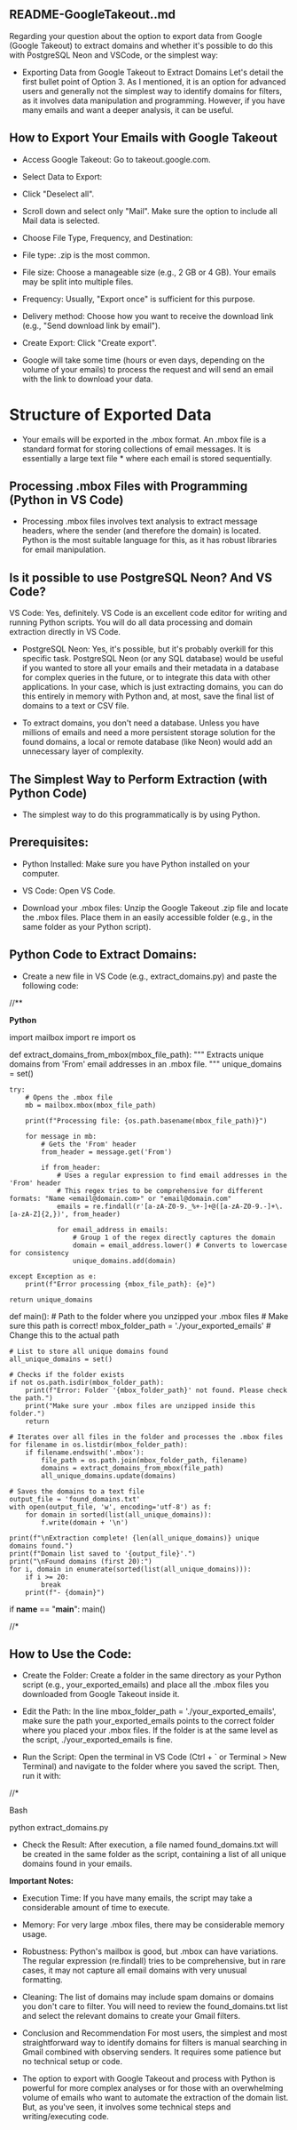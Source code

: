 ## README-GoogleTakeout..md

 Regarding your question about the option to export data from Google (Google Takeout) to extract domains and whether it's possible to do this with PostgreSQL Neon and VSCode, or the simplest way:

* Exporting Data from Google Takeout to Extract Domains
Let's detail the first bullet point of Option 3. As I mentioned, it is an option for advanced users and generally not the simplest way to identify domains for filters, as it involves data manipulation and programming. However, if you have many emails and want a deeper analysis, it can be useful.

## How to Export Your Emails with Google Takeout
* Access Google Takeout: Go to takeout.google.com.

* Select Data to Export:

* Click "Deselect all".

* Scroll down and select only "Mail". Make sure the option to include all Mail data is selected.

* Choose File Type, Frequency, and Destination:

* File type: .zip is the most common.

* File size: Choose a manageable size (e.g., 2 GB or 4 GB). Your emails may be split into multiple files.

* Frequency: Usually, "Export once" is sufficient for this purpose.

* Delivery method: Choose how you want to receive the download link (e.g., "Send download link by email").

* Create Export: Click "Create export".

* Google will take some time (hours or even days, depending on the volume of your emails) to process the request and will send an email with the link to download your data.

# Structure of Exported Data
* Your emails will be exported in the .mbox format. An .mbox file is a standard format for storing collections of email messages. It is essentially a large text file * where each email is stored sequentially.

## Processing .mbox Files with Programming (Python in VS Code)
* Processing .mbox files involves text analysis to extract message headers, where the sender (and therefore the domain) is located. Python is the most suitable language for this, as it has robust libraries for email manipulation.

## Is it possible to use PostgreSQL Neon? And VS Code?
VS Code: Yes, definitely. VS Code is an excellent code editor for writing and running Python scripts. You will do all data processing and domain extraction directly in VS Code.

* PostgreSQL Neon: Yes, it's possible, but it's probably overkill for this specific task. PostgreSQL Neon (or any SQL database) would be useful if you wanted to store all your emails and their metadata in a database for complex queries in the future, or to integrate this data with other applications. In your case, which is just extracting domains, you can do this entirely in memory with Python and, at most, save the final list of domains to a text or CSV file.

* To extract domains, you don't need a database. Unless you have millions of emails and need a more persistent storage solution for the found domains, a local or remote database (like Neon) would add an unnecessary layer of complexity.

## The Simplest Way to Perform Extraction (with Python Code)
* The simplest way to do this programmatically is by using Python.

## Prerequisites:

* Python Installed: Make sure you have Python installed on your computer.

* VS Code: Open VS Code.

* Download your .mbox files: Unzip the Google Takeout .zip file and locate the .mbox files. Place them in an easily accessible folder (e.g., in the same folder as your Python script).

## Python Code to Extract Domains:

* Create a new file in VS Code (e.g., extract_domains.py) and paste the following code:

//** 

**Python**


import mailbox
import re
import os

def extract_domains_from_mbox(mbox_file_path):
    """
    Extracts unique domains from 'From' email addresses in an .mbox file.
    """
    unique_domains = set()

    try:
        # Opens the .mbox file
        mb = mailbox.mbox(mbox_file_path)

        print(f"Processing file: {os.path.basename(mbox_file_path)}")

        for message in mb:
            # Gets the 'From' header
            from_header = message.get('From')

            if from_header:
                # Uses a regular expression to find email addresses in the 'From' header
                # This regex tries to be comprehensive for different formats: "Name <email@domain.com>" or "email@domain.com"
                emails = re.findall(r'[a-zA-Z0-9._%+-]+@([a-zA-Z0-9.-]+\.[a-zA-Z]{2,})', from_header)

                for email_address in emails:
                    # Group 1 of the regex directly captures the domain
                    domain = email_address.lower() # Converts to lowercase for consistency
                    unique_domains.add(domain)

    except Exception as e:
        print(f"Error processing {mbox_file_path}: {e}")

    return unique_domains

def main():
    # Path to the folder where you unzipped your .mbox files
    # Make sure this path is correct!
    mbox_folder_path = './your_exported_emails' # Change this to the actual path

    # List to store all unique domains found
    all_unique_domains = set()

    # Checks if the folder exists
    if not os.path.isdir(mbox_folder_path):
        print(f"Error: Folder '{mbox_folder_path}' not found. Please check the path.")
        print("Make sure your .mbox files are unzipped inside this folder.")
        return

    # Iterates over all files in the folder and processes the .mbox files
    for filename in os.listdir(mbox_folder_path):
        if filename.endswith('.mbox'):
            file_path = os.path.join(mbox_folder_path, filename)
            domains = extract_domains_from_mbox(file_path)
            all_unique_domains.update(domains)

    # Saves the domains to a text file
    output_file = 'found_domains.txt'
    with open(output_file, 'w', encoding='utf-8') as f:
        for domain in sorted(list(all_unique_domains)):
            f.write(domain + '\n')

    print(f"\nExtraction complete! {len(all_unique_domains)} unique domains found.")
    print(f"Domain list saved to '{output_file}'.")
    print("\nFound domains (first 20):")
    for i, domain in enumerate(sorted(list(all_unique_domains))):
        if i >= 20:
            break
        print(f"- {domain}")

if __name__ == "__main__":
    main()

//*

## How to Use the Code:

* Create the Folder: Create a folder in the same directory as your Python script (e.g., your_exported_emails) and place all the .mbox files you downloaded from Google Takeout inside it.

* Edit the Path: In the line mbox_folder_path = './your_exported_emails', make sure the path your_exported_emails points to the correct folder where you placed your .mbox files. If the folder is at the same level as the script, ./your_exported_emails is fine.

* Run the Script: Open the terminal in VS Code (Ctrl + ` or Terminal > New Terminal) and navigate to the folder where you saved the script. Then, run it with:

//*

Bash

python extract_domains.py
* Check the Result: After execution, a file named found_domains.txt will be created in the same folder as the script, containing a list of all unique domains found in your emails.

**Important Notes:**

* Execution Time: If you have many emails, the script may take a considerable amount of time to execute.

* Memory: For very large .mbox files, there may be considerable memory usage.

* Robustness: Python's mailbox is good, but .mbox can have variations. The regular expression (re.findall) tries to be comprehensive, but in rare cases, it may not capture all email domains with very unusual formatting.

* Cleaning: The list of domains may include spam domains or domains you don't care to filter. You will need to review the found_domains.txt list and select the relevant domains to create your Gmail filters.

* Conclusion and Recommendation
For most users, the simplest and most straightforward way to identify domains for filters is manual searching in Gmail combined with observing senders. It requires some patience but no technical setup or code.

* The option to export with Google Takeout and process with Python is powerful for more complex analyses or for those with an overwhelming volume of emails who want to automate the extraction of the domain list. But, as you've seen, it involves some technical steps and writing/executing code.